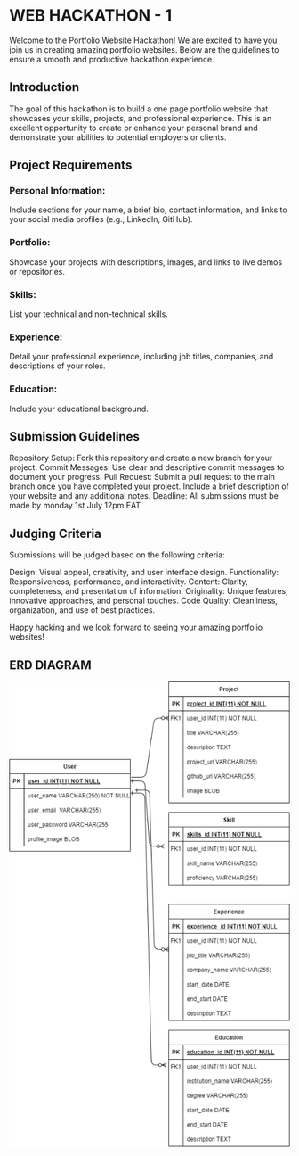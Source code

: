 # WEB HACKATHON - 1
Welcome to the Portfolio Website Hackathon! We are excited to have you join us in creating amazing portfolio websites. Below are the guidelines to ensure a smooth and productive hackathon experience.

## Introduction
The goal of this hackathon is to build a one page portfolio website that showcases your skills, projects, and professional experience. This is an excellent opportunity to create or enhance your personal brand and demonstrate your abilities to potential employers or clients.

## Project Requirements
### Personal Information: 
Include sections for your name, a brief bio, contact information, and links to your social media profiles (e.g., LinkedIn, GitHub).

### Portfolio: 
Showcase your projects with descriptions, images, and links to live demos or repositories.

### Skills: 
List your technical and non-technical skills.

### Experience: 
Detail your professional experience, including job titles, companies, and descriptions of your roles.

### Education: 
Include your educational background.

## Submission Guidelines
Repository Setup: Fork this repository and create a new branch for your project.
Commit Messages: Use clear and descriptive commit messages to document your progress.
Pull Request: Submit a pull request to the main branch once you have completed your project. Include a brief description of your website and any additional notes.
Deadline: All submissions must be made by monday 1st July 12pm EAT

## Judging Criteria
Submissions will be judged based on the following criteria:

Design: Visual appeal, creativity, and user interface design.
Functionality: Responsiveness, performance, and interactivity.
Content: Clarity, completeness, and presentation of information.
Originality: Unique features, innovative approaches, and personal touches.
Code Quality: Cleanliness, organization, and use of best practices.

Happy hacking and we look forward to seeing your amazing portfolio websites!

## ERD DIAGRAM

![alt text](ERD.png)